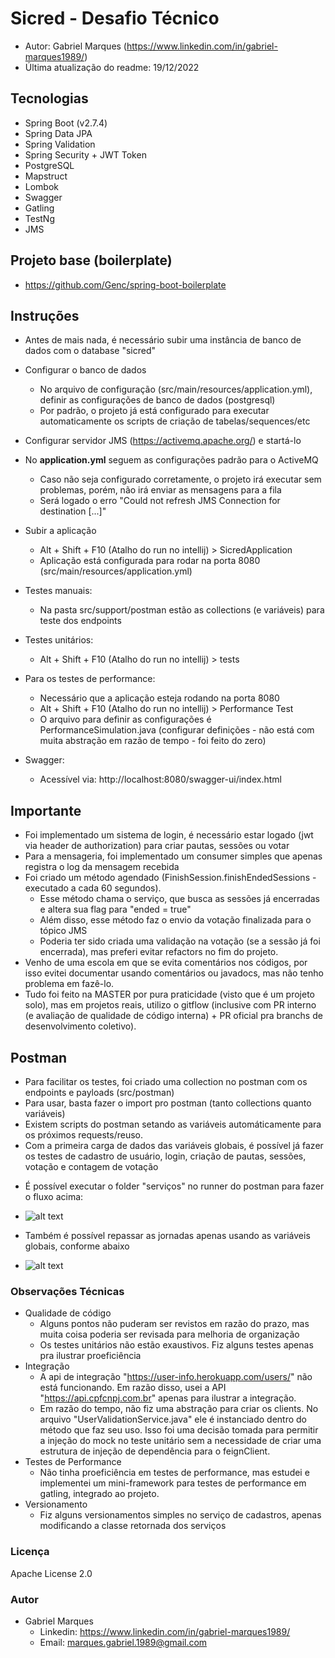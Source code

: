 # Sicred - Desafio Técnico 
 * Autor: Gabriel Marques (https://www.linkedin.com/in/gabriel-marques1989/)
 * Última atualização do readme: 19/12/2022
 
## Tecnologias
- Spring Boot (v2.7.4)
- Spring Data JPA
- Spring Validation
- Spring Security + JWT Token
- PostgreSQL
- Mapstruct
- Lombok
- Swagger
- Gatling
- TestNg
- JMS

## Projeto base (boilerplate)
  - https://github.com/Genc/spring-boot-boilerplate

## Instruções

- Antes de mais nada, é necessário subir uma instância de banco de dados com o database "sicred"
- Configurar o banco de dados
   - No arquivo de configuração (src/main/resources/application.yml), definir as configurações de banco de dados (postgresql)
   - Por padrão, o projeto já está configurado para executar automaticamente os scripts de criação de tabelas/sequences/etc
- Configurar servidor JMS (https://activemq.apache.org/) e startá-lo
- No **application.yml** seguem as configurações padrão para o ActiveMQ
  - Caso não seja configurado corretamente, o projeto irá executar sem problemas, porém, não irá enviar as mensagens para a fila
  - Será logado o erro "Could not refresh JMS Connection for destination [...]"
- Subir a aplicação
  - Alt + Shift + F10 (Atalho do run no intellij) > SicredApplication
  - Aplicação está configurada para rodar na porta 8080 (src/main/resources/application.yml)

- Testes manuais:
  - Na pasta src/support/postman estão as collections (e variáveis) para teste dos endpoints
- Testes unitários:
   - Alt + Shift + F10 (Atalho do run no intellij) > tests
- Para os testes de performance:
   - Necessário que a aplicação esteja rodando na porta 8080
   - Alt + Shift + F10 (Atalho do run no intellij) > Performance Test
   - O arquivo para definir as configurações é PerformanceSimulation.java (configurar definições - não está com muita abstração em razão de tempo - foi feito do zero)
- Swagger:
  - Acessível via: http://localhost:8080/swagger-ui/index.html

## Importante
- Foi implementado um sistema de login, é necessário estar logado (jwt via header de authorization) para criar pautas, sessões ou votar
- Para a mensageria, foi implementado um consumer simples que apenas registra o log da mensagem recebida
- Foi criado um método agendado (FinishSession.finishEndedSessions - executado a cada 60 segundos). 
  - Esse método chama o serviço, que busca as sessões já encerradas e altera sua flag para "ended = true"
  - Além disso, esse método faz o envio da votação finalizada para o tópico JMS
  - Poderia ter sido criada uma validação na votação (se a sessão já foi encerrada), mas preferi evitar refactors no fim do projeto.
- Venho de uma escola em que se evita comentários nos códigos, por isso evitei documentar usando comentários ou javadocs, mas não tenho problema em fazê-lo.
- Tudo foi feito na MASTER por pura praticidade (visto que é um projeto solo), mas em projetos reais, utilizo o gitflow (inclusive com PR interno (e avaliação de qualidade de código interna) + PR oficial pra branchs de desenvolvimento coletivo).

## Postman

- Para facilitar os testes, foi criado uma collection no postman com os endpoints e payloads (src/postman)
- Para usar, basta fazer o import pro postman (tanto collections quanto variáveis)
- Existem scripts do postman setando as variáveis automáticamente para os próximos requests/reuso.
- Com a primeira carga de dados das variáveis globais, é possível já fazer os testes de cadastro de usuário, login, criação de pautas, sessões, votação e contagem de votação
* É possível executar o folder "serviços" no runner do postman para fazer o fluxo acima:

- ![alt text](https://i.imgur.com/rIV3jDZ.png)
* Também é possível repassar as jornadas apenas usando as variáveis globais, conforme abaixo

- ![alt text](https://i.imgur.com/zhTbQL1.png)

### Observações Técnicas

- Qualidade de código
  - Alguns pontos não puderam ser revistos em razão do prazo, mas muita coisa poderia ser revisada para melhoria de organização
  - Os testes unitários não estão exaustivos. Fiz alguns testes apenas pra ilustrar proeficiência
- Integração
  - A api de integração "https://user-info.herokuapp.com/users/" não está funcionando. Em razão disso, usei a API "https://api.cpfcnpj.com.br" apenas para ilustrar a integração.
  - Em razão do tempo, não fiz uma abstração para criar os clients. No arquivo "UserValidationService.java" ele é instanciado dentro do método que faz seu uso. Isso foi uma decisão tomada para permitir a injeção do mock no teste unitário sem a necessidade de criar uma estrutura de injeção de dependência para o feignClient.
- Testes de Performance
  - Não tinha proeficiência em testes de performance, mas estudei e implementei um mini-framework para testes de performance em gatling, integrado ao projeto.
- Versionamento
  - Fiz alguns versionamentos simples no serviço de cadastros, apenas modificando a classe retornada dos serviços

### Licença
Apache License 2.0

### Autor
- Gabriel Marques
  - Linkedin: https://www.linkedin.com/in/gabriel-marques1989/
  - Email: marques.gabriel.1989@gmail.com